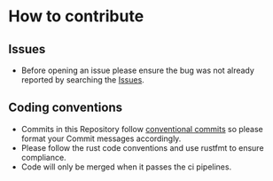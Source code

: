 # How to contribute

## Issues

* Before opening an issue please ensure the bug was not already reported by searching the [Issues](https://gitlab.com/lanastara_foss/starship-jj/-/issues).

## Coding conventions

* Commits in this Repository follow [conventional commits](https://www.conventionalcommits.org/en/v1.0.0/) so please format your Commit messages accordingly.
* Please follow the rust code conventions and use rustfmt to ensure compliance.
* Code will only be merged when it passes the ci pipelines.